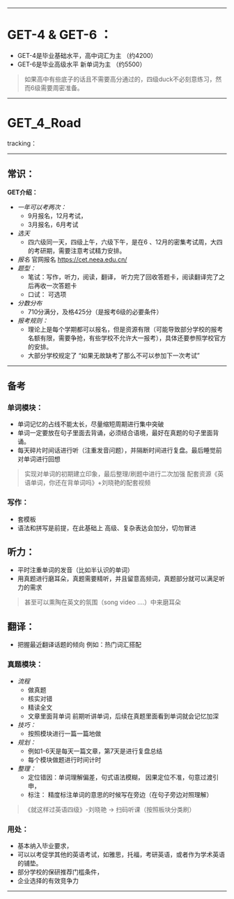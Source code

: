 
---

# **GET-4 & GET-6 ：**
- GET-4是毕业基础水平，高中词汇为主 （约4200）
- GET-6是毕业高级水平   新单词为主 （约5500）

> 如果高中有些底子的话且不需要高分通过的，四级duck不必刻意练习，然而6级需要周密准备。

---

# GET_4_Road
tracking：


---

## 常识：

**GET介绍：**
- *一年可以考两次：* 
	- 9月报名，12月考试，
	- 3月报名，6月考试
- *选天*
	- 四六级同一天，四级上午，六级下午，是在6 、12月的密集考试周，大四的考研期，需要注意考试精力安排。
- *报名*
官网报名 https://cet.neea.edu.cn/
- *题型：*
	- 笔试：写作，听力，阅读，翻译， 听力完了回收答题卡，阅读翻译完了之后再收一次答题卡
	- 口试： 可选项
- *分数分布*
	- 710分满分，及格425分（是报考6级的必要条件）
- *报考规则：*
	- 理论上是每个学期都可以报名，但是资源有限（可能导致部分学校的报考名额有限，需要争抢，有些学校不允许大一报考），具体还要参照学校官方的安排。
	- 大部分学校规定了 “如果无故缺考了那么不可以参加下一次考试” 

---

## 备考

### 单词模块：
- 单词记忆的占线不能太长，尽量缩短周期进行集中突破
- 单词一定要放在句子里面去背诵，必须结合语境，最好在真题的句子里面背诵。
- 每天碎片时间话进行听（注重发音问题），并隔断时间进行复盘。最后睡觉前对单词进行回想
> 实现对单词的初期建立印象，最后整理/刷题中进行二次加强
    配套资源《英语单词，你还在背单词吗》+刘晓艳的配套视频 

### 写作：
- 套模板
- 语法和拼写是前提，在此基础上 高级、复杂表达会加分，切勿冒进

## 听力：
- 平时注重单词的发音（比如半认识的单词）
- 用真题进行磨耳朵，真题需要精听，并且留意高频词，真题部分就可以满足听力的需求
> 甚至可以熏陶在英文的氛围（song video ....）中来磨耳朵

## 翻译：
- 把握最近翻译话题的倾向 例如：热门词汇搭配

### 真题模块：
- *流程*
	- 做真题
	-  核实对错
	-  精读全文
	-  文章里面背单词 前期听讲单词，后续在真题里面看到单词就会记忆加深
- *技巧：*
	- 按照模块进行一篇一篇地做
- *规划：*
	- 例如1-6天是每天一篇文章，第7天是进行复盘总结
	- 每个模块做题进行时间计时
- *整理：*
	- 定位错因：单词理解偏差，句式语法模糊， 因果定位不准，句意过渡引申，
	- 标注： 精度标注单词的意思的时候写在旁边（在句子旁边对照理解）

> 《就这样过英语四级》-刘晓艳  -> 扫码听课（按照板块分类刷）

### 用处：
- 基本纳入毕业要求，
- 可以以考促学其他的英语考试，如雅思，托福，考研英语，或者作为学术英语的铺垫。
- 部分学校的保研推荐门槛条件，
- 企业选择的有效竞争力



---

